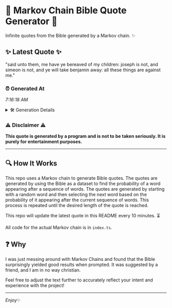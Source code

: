 # 📖 Markov Chain Bible Quote Generator 📖

Infinite quotes from the Bible generated by a Markov chain. ✨

## ✨ Latest Quote ✨
"said unto them, me have ye bereaved of my children: joseph is not, and simeon is not, and ye will take benjamin away: all these things are against me."

### ⏰ Generated At
*7:16:18 AM*

<details>
    <summary>🛠️ Generation Details</summary>
    <p>
        <strong>🌱 Seed:</strong> said<br>
        <strong>🔄 Iterations:</strong> 28<br>
        <strong>📜 Context History:</strong><br>[ said ]: unto<br>[ said, unto ]: them,<br>[ said, unto, them, ]: me<br>[ said, unto, them,, me ]: have<br>[ said, unto, them,, me, have ]: ye<br>[ said, unto, them,, me, have, ye ]: bereaved<br>[ unto, them,, me, have, ye, bereaved ]: of<br>[ them,, me, have, ye, bereaved, of ]: my<br>[ me, have, ye, bereaved, of, my ]: children:<br>[ have, ye, bereaved, of, my, children: ]: joseph<br>[ ye, bereaved, of, my, children:, joseph ]: is<br>[ bereaved, of, my, children:, joseph, is ]: not,<br>[ of, my, children:, joseph, is, not, ]: and<br>[ my, children:, joseph, is, not,, and ]: simeon<br>[ children:, joseph, is, not,, and, simeon ]: is<br>[ joseph, is, not,, and, simeon, is ]: not,<br>[ is, not,, and, simeon, is, not, ]: and<br>[ not,, and, simeon, is, not,, and ]: ye<br>[ and, simeon, is, not,, and, ye ]: will<br>[ simeon, is, not,, and, ye, will ]: take<br>[ is, not,, and, ye, will, take ]: benjamin<br>[ not,, and, ye, will, take, benjamin ]: away:<br>[ and, ye, will, take, benjamin, away: ]: all<br>[ ye, will, take, benjamin, away:, all ]: these<br>[ will, take, benjamin, away:, all, these ]: things<br>[ take, benjamin, away:, all, these, things ]: are<br>[ benjamin, away:, all, these, things, are ]: against<br>[ away:, all, these, things, are, against ]: me.<br>
    </p>
</details>

### ⚠️ Disclaimer ⚠️
**This quote is generated by a program and is not to be taken seriously. It is purely for entertainment purposes.**

---

## 🔍 How It Works

This repo uses a Markov chain to generate Bible quotes. The quotes are generated by using the Bible as a dataset to find the probability of a word appearing after a sequence of words. The quotes are generated by starting with a random word and then selecting the next word based on the probability of it appearing after the current sequence of words. This process is repeated until the desired length of the quote is reached.

This repo will update the latest quote in this README every 10 minutes. ⏳

All code for the actual Markov chain is in `index.ts`.

## ❓ Why

I was just messing around with Markov Chains and found that the Bible surprisingly yielded good results when prompted. 
It was suggested by a friend, and I am in no way christian.

Feel free to adjust the text further to accurately reflect your intent and experience with the project!

---

*Enjoy*✨
